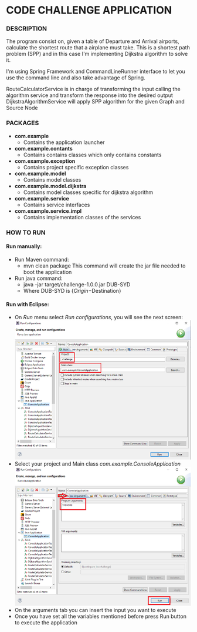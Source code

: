 # CODE CHALLENGE APPLICATION
### DESCRIPTION
The program consist on, given a table of Departure and Arrival airports, calculate the shortest route that a airplane must take.
This is a shortest path problem (SPP) and in this case I'm implementing Dijkstra algorithm to solve it.

I'm using Spring Framework and CommandLineRunner interface to let you use the command line and also take advantage of Spring.

RouteCalculatorService is in charge of transforming the input calling the algorithm service and transform the response into the desired output
DijkstraAlgorithmService will apply SPP algorithm for the given Graph and Source Node

### PACKAGES
 * **com.example**
   * Contains the application launcher
 * **com.example.contants**
   * Contains contains classes which only contains constants
 * **com.example.exception**
   * Contains project specific exception classes
 * **com.example.model**
   * Contains model classes
 * **com.example.model.dijkstra**
   * Contains model classes specific for dijkstra algorithm
 * **com.example.service**
   * Contains service interfaces
 * **com.example.service.impl**
   * Contains implementation classes of the services

### HOW TO RUN
#### Run manually:
 * Run Maven command:
   * mvn clean package
   This command will create the jar file needed to boot the application
 * Run java command:
   * java -jar target/challenge-1.0.0.jar DUB-SYD
   * Where DUB-SYD is {$Origin-$Destination}

#### Run with Eclipse:
 * On *Run* menu select *Run configurations*, you will see the next screen:
![](doc/eclipse-run-step1.png)
 * Select your project and Main class *com.example.ConsoleApplication*
![](doc/eclipse-run-step2.png)
 * On the arguments tab you can insert the input you want to execute
 * Once you have set all the variables mentioned before press Run button to execute the application